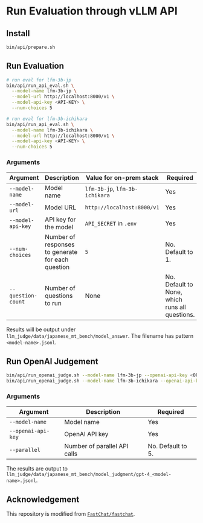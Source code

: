 # Run Evaluation through vLLM API

## Install

```bash
bin/api/prepare.sh
```

## Run Evaluation

```bash
# run eval for lfm-3b-jp
bin/api/run_api_eval.sh \
  --model-name lfm-3b-jp \
  --model-url http://localhost:8000/v1 \
  --model-api-key <API-KEY> \
  --num-choices 5

# run eval for lfm-3b-ichikara
bin/api/run_api_eval.sh \
  --model-name lfm-3b-ichikara \
  --model-url http://localhost:8000/v1 \
  --model-api-key <API-KEY> \
  --num-choices 5
```

### Arguments

| Argument | Description | Value for on-prem stack | Required |
| --- | --- | --- | --- |
| `--model-name` | Model name | `lfm-3b-jp`, `lfm-3b-ichikara` | Yes |
| `--model-url` | Model URL | `http://localhost:8000/v1` | Yes |
| `--model-api-key` | API key for the model | `API_SECRET` in `.env` | Yes |
| `--num-choices` | Number of responses to generate for each question | `5` | No. Default to 1. |
| `--question-count` | Number of questions to run | None | No. Default to None, which runs all questions. |

Results will be output under `llm_judge/data/japanese_mt_bench/model_answer`. The filename has pattern `<model-name>.jsonl`.

## Run OpenAI Judgement

```bash
bin/api/run_openai_judge.sh --model-name lfm-3b-jp --openai-api-key <OPENAI-API-KEY>
bin/api/run_openai_judge.sh --model-name lfm-3b-ichikara --openai-api-key <OPENAI-API-KEY>
```

### Arguments

| Argument | Description | Required |
| --- | --- | --- |
| `--model-name` | Model name | Yes |
| `--openai-api-key` | OpenAI API key | Yes |
| `--parallel` | Number of parallel API calls | No. Default to 5. |

The results are output to `llm_judge/data/japanese_mt_bench/model_judgment/gpt-4_<model-name>.jsonl`.

## Acknowledgement

This repository is modified from [`FastChat/fastchat`](https://github.com/lm-sys/FastChat/tree/main/fastchat).

